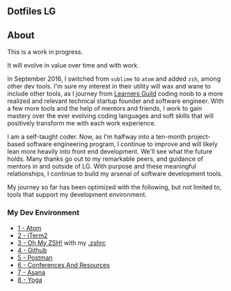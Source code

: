## Dotfiles LG

## About

This is a work in progress.

It will evolve in value over time and with work.

In September 2016, I switched from `sublime` to `atom` and added `zsh`, among other dev tools.  I'm sure my interest in their utility will wax and wane to include other tools, as I journey from [Learners Guild](https://learnersguild.org/) coding noob to a more realized and relevant technical startup founder and software engineer. With a few more tools and the help of mentors and friends, I work to gain mastery over the ever evolving coding languages and soft skills that will positively transform me with each work experience.

I am a self-taught coder. Now, as I'm halfway into a ten-month project-based software engineering program, I continue to improve and will likely lean more heavily into front end development. We'll see what the future holds. Many thanks go out to my remarkable peers, and guidance of mentors in and outside of LG. With purpose and these meaningful relationships, I continue to build my arsenal of software development tools.

My journey so far has been optimized with the following, but not limited to, tools that support my development environment.

### My Dev Environment

- [1 - Atom](https://atom.io/)
- [2 - iTerm2](https://www.iterm2.com/)
- [3 - Oh My ZSH!](http://ohmyz.sh/) with my [.zshrc](https://github.com/Elleyes/dotfiles-lg/blob/master/.zshrc)
- [4 - Github](https://github.com/)
- [5 - Postman](https://www.getpostman.com/)
- [6 - Conferences And Resources](https://github.com/Elleyes/dotfiles-lg/wiki/Conferences-and-Resources)
- [7 - Asana](https://asana.com/)
- [8 - Yoga](https://www.google.com/imgres?imgurl=http%3A%2F%2Fthestudiodp.com%2Fcustomcontent%2Fmembers%2Fadmin%2Fyoga.jpg&imgrefurl=http%3A%2F%2Fthestudiodp.com%2Fpage%2Fyoga&docid=khxmDu9sugageM&tbnid=wujZSDm_9abWuM%3A&vet=10ahUKEwjnooTmhfbSAhWqsVQKHSwwAJEQMwhxKAswCw..i&w=1200&h=627&bih=768&biw=1428&q=yoga&ved=0ahUKEwjnooTmhfbSAhWqsVQKHSwwAJEQMwhxKAswCw&iact=mrc&uact=8)
